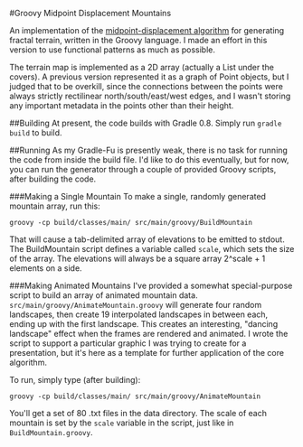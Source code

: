 #Groovy Midpoint Displacement Mountains

An implementation of the [midpoint-displacement algorithm](http://en.wikipedia.org/wiki/Diamond-square_algorithm#Midpoint_displacement_algorithm) for generating fractal terrain, written in the Groovy language. I made an effort in this version to use functional patterns as much as possible. 

The terrain map is implemented as a 2D array (actually a List under the covers). A previous version represented it as a graph of Point objects, but I judged that to be overkill, since the connections between the points were always strictly rectilinear north/south/east/west edges, and I wasn't storing any important metadata in the points other than their height.
                                                             
##Building
At present, the code builds with Gradle 0.8. Simply run `gradle build` to build.

##Running
As my Gradle-Fu is presently weak, there is no task for running the code from inside the build file. I'd like to do this eventually, but for now, you can run the generator through a couple of provided Groovy scripts, after building the code.

###Making a Single Mountain
To make a single, randomly generated mountain array, run this:   

    groovy -cp build/classes/main/ src/main/groovy/BuildMountain

That will cause a tab-delimited array of elevations to be emitted to stdout. The BuildMountain script defines a variable called `scale`, which sets the size of the array. The elevations will always be a square array 2^scale + 1 elements on a side.
                                        
###Making Animated Mountains
I've provided a somewhat special-purpose script to build an array of animated mountain data. `src/main/groovy/AnimateMountain.groovy` will generate four random landscapes, then create 19 interpolated landscapes in between each, ending up with the first landscape. This creates an interesting, "dancing landscape" effect when the frames are rendered and animated. I wrote the script to support a particular graphic I was trying to create for a presentation, but it's here as a template for further application of the core algorithm.

To run, simply type (after building): 

    groovy -cp build/classes/main/ src/main/groovy/AnimateMountain

You'll get a set of 80 .txt files in the data directory. The scale of each mountain is set by the `scale` variable in the script, just like in `BuildMountain.groovy`.